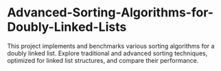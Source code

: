 # Advanced-Sorting-Algorithms-for-Doubly-Linked-Lists
This project implements and benchmarks various sorting algorithms for a doubly linked list. Explore traditional and advanced sorting techniques, optimized for linked list structures, and compare their performance.
